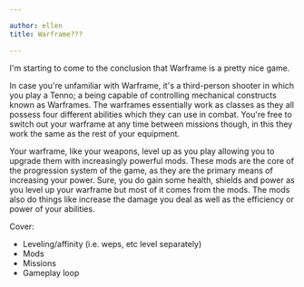```yaml
---

author: ellen
title: Warframe???

---
```

I'm starting to come to the conclusion that Warframe is a pretty nice game.

In case you're unfamiliar with Warframe, it's a third-person shooter in which you play a Tenno; a being capable of controlling mechanical constructs known as Warframes. The warframes essentially work as classes as they all possess four different abilities which they can use in combat. You're free to switch out your warframe at any time between missions though, in this they work the same as the rest of your equipment.

Your warframe, like your weapons, level up as you play allowing you to upgrade them with increasingly powerful mods. These mods are the core of the progression system of the game, as they are the primary means of increasing your power. Sure, you do gain some health, shields and power as you level up your warframe but most of it comes from the mods. The mods also do things like increase the damage you deal as well as the efficiency or power of your abilities. 

Cover:

  * Leveling/affinity (i.e. weps, etc level separately)
  * Mods
  * Missions
  * Gameplay loop


